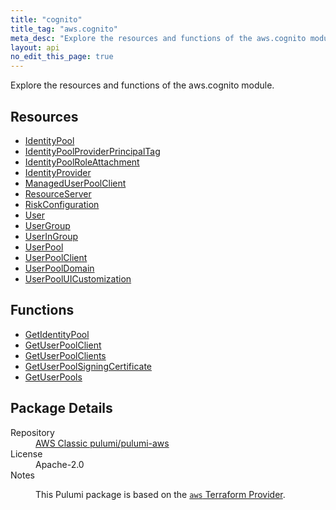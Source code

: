 ```yaml
---
title: "cognito"
title_tag: "aws.cognito"
meta_desc: "Explore the resources and functions of the aws.cognito module."
layout: api
no_edit_this_page: true
---
```


<!-- WARNING: this file was generated by Pulumi Docs Generator. -->
<!-- Do not edit by hand unless you're certain you know what you are doing! -->

Explore the resources and functions of the aws.cognito module.

<h2 id="resources">Resources</h2>
<ul class="api">
    <li><a href="identitypool/" title="IdentityPool"><span class="api-symbol api-symbol--resource"></span>IdentityPool</a></li>
    <li><a href="identitypoolproviderprincipaltag/" title="IdentityPoolProviderPrincipalTag"><span class="api-symbol api-symbol--resource"></span>IdentityPoolProviderPrincipalTag</a></li>
    <li><a href="identitypoolroleattachment/" title="IdentityPoolRoleAttachment"><span class="api-symbol api-symbol--resource"></span>IdentityPoolRoleAttachment</a></li>
    <li><a href="identityprovider/" title="IdentityProvider"><span class="api-symbol api-symbol--resource"></span>IdentityProvider</a></li>
    <li><a href="manageduserpoolclient/" title="ManagedUserPoolClient"><span class="api-symbol api-symbol--resource"></span>ManagedUserPoolClient</a></li>
    <li><a href="resourceserver/" title="ResourceServer"><span class="api-symbol api-symbol--resource"></span>ResourceServer</a></li>
    <li><a href="riskconfiguration/" title="RiskConfiguration"><span class="api-symbol api-symbol--resource"></span>RiskConfiguration</a></li>
    <li><a href="user/" title="User"><span class="api-symbol api-symbol--resource"></span>User</a></li>
    <li><a href="usergroup/" title="UserGroup"><span class="api-symbol api-symbol--resource"></span>UserGroup</a></li>
    <li><a href="useringroup/" title="UserInGroup"><span class="api-symbol api-symbol--resource"></span>UserInGroup</a></li>
    <li><a href="userpool/" title="UserPool"><span class="api-symbol api-symbol--resource"></span>UserPool</a></li>
    <li><a href="userpoolclient/" title="UserPoolClient"><span class="api-symbol api-symbol--resource"></span>UserPoolClient</a></li>
    <li><a href="userpooldomain/" title="UserPoolDomain"><span class="api-symbol api-symbol--resource"></span>UserPoolDomain</a></li>
    <li><a href="userpooluicustomization/" title="UserPoolUICustomization"><span class="api-symbol api-symbol--resource"></span>UserPoolUICustomization</a></li>
</ul>

<h2 id="functions">Functions</h2>
<ul class="api">
    <li><a href="getidentitypool/" title="GetIdentityPool"><span class="api-symbol api-symbol--function"></span>GetIdentityPool</a></li>
    <li><a href="getuserpoolclient/" title="GetUserPoolClient"><span class="api-symbol api-symbol--function"></span>GetUserPoolClient</a></li>
    <li><a href="getuserpoolclients/" title="GetUserPoolClients"><span class="api-symbol api-symbol--function"></span>GetUserPoolClients</a></li>
    <li><a href="getuserpoolsigningcertificate/" title="GetUserPoolSigningCertificate"><span class="api-symbol api-symbol--function"></span>GetUserPoolSigningCertificate</a></li>
    <li><a href="getuserpools/" title="GetUserPools"><span class="api-symbol api-symbol--function"></span>GetUserPools</a></li>
</ul>

<h2 id="package-details">Package Details</h2>
<dl class="package-details">
	<dt>Repository</dt>
	<dd><a href="https://github.com/pulumi/pulumi-aws">AWS Classic pulumi/pulumi-aws</a></dd>
	<dt>License</dt>
	<dd>Apache-2.0</dd>
	<dt>Notes</dt>
	<dd><p>This Pulumi package is based on the <a href="https://github.com/hashicorp/terraform-provider-aws"><code>aws</code> Terraform Provider</a>.</p>
</dd>
</dl>

